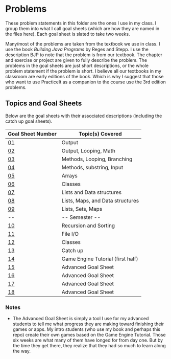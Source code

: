 # Problems
These problem statements in this folder are the ones I use in my class.  I group them into what I call goal sheets (which are how they are named in the files here).  Each goal sheet is slated to take two weeks.

Many/most of the problems are taken from the textbook we use in class.  I use the book *Building Java Programs* by Reges and Stepp.  I use the description BJP to note that the problem is from our textbook.  The chapter and exercise or project are given to fully describe the problem.  The problems in the goal sheets are just short descriptions, or the whole problem statement if the problem is short.  I believe all our textbooks in my classroom are early editions of the book.  Which is why I suggest that those who want to use PracticeIt as a companion to the course use the 3rd edition problems.

## Topics and Goal Sheets
Below are the goal sheets with their associated descriptions (including the catch up goal sheets).

Goal Sheet Number | Topic(s) Covered
----------------- | ----------------
[01](https://github.com/MichaelTMiyoshi/JavaWithMiyoshi/blob/master/Problems/GoalSheet01.md) | Output
[02](https://github.com/MichaelTMiyoshi/JavaWithMiyoshi/blog/master/Problems/GoalSheet02.md) | Output, Looping, Math
[03](https://github.com/MichaelTMiyoshi/JavaWithMiyoshi/blog/master/Problems/GoalSheet03.md) | Methods, Looping, Branching
[04](https://github.com/MichaelTMiyoshi/JavaWithMiyoshi/blog/master/Problems/GoalSheet04.md) | Methods, substring, Input
[05](https://github.com/MichaelTMiyoshi/JavaWithMiyoshi/blog/master/Problems/GoalSheet05.md) | Arrays
[06](https://github.com/MichaelTMiyoshi/JavaWithMiyoshi/blog/master/Problems/GoalSheet06.md) | Classes
[07](https://github.com/MichaelTMiyoshi/JavaWithMiyoshi/blob/master/Problems/GoalSheet07.md) | Lists and Data structures
[08](https://github.com/MichaelTMiyoshi/JavaWithMiyoshi/blog/master/Problems/GoalSheet08.md) | Lists, Maps, and Data structures
[09](https://github.com/MichaelTMiyoshi/JavaWithMiyoshi/blog/master/Problems/GoalSheet09.md) | Lists, Sets, Maps
-- | -- Semester --
[10](https://github.com/MichaelTMiyoshi/JavaWithMiyoshi/blob/master/Problems/GoalSheet10.md) | Recursion and Sorting
[11](https://github.com/MichaelTMiyoshi/JavaWithMiyoshi/blob/master/Problems/GoalSheet11.md) | File I/O
[12](https://github.com/MichaelTMiyoshi/JavaWithMiyoshi/blog/master/Problems/GoalSheet12.md) | Classes
[13](https://github.com/MichaelTMiyoshi/JavaWithMiyoshi/blog/master/Problems/GoalSheet13.md) | Catch up
[14](https://github.com/MichaelTMiyoshi/JavaWithMiyoshi/blob/master/Problems/GoalSheet14.md) | Game Engine Tutorial (first half)
[15](https://github.com/MichaelTMiyoshi/JavaWithMiyoshi/blog/master/Problems/GoalSheet15.md) | Advanced Goal Sheet
[16](https://github.com/MichaelTMiyoshi/JavaWithMiyoshi/blog/master/Problems/GoalSheet15.md) | Advanced Goal Sheet
[17](https://github.com/MichaelTMiyoshi/JavaWithMiyoshi/blog/master/Problems/GoalSheet15.md) | Advanced Goal Sheet
[18](https://github.com/MichaelTMiyoshi/JavaWithMiyoshi/blog/master/Problems/GoalSheet15.md) | Advanced Goal Sheet

### Notes
* The Advanced Goal Sheet is simply a tool I use for my advanced students to tell me what progress they are making toward finishing their games or apps.  My intro students (who use my book and perhaps this repo) create their own games based on the Game Engine Tutorial.  Those six weeks are what many of them have longed for from day one.  But by the time they get there, they realize that they had so much to learn along the way.
